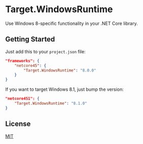 # Target.WindowsRuntime

Use Windows 8-specific functionality in your .NET Core library.

## Getting Started

Just add this to your `project.json` file:

```json
"frameworks": {
    "netcore45": {
        "Target.WindowsRuntime": "8.0.0"
    }
}
```

If you want to target Windows 8.1, just bump the version:

```json
"netcore451": {
    "Target.WindowsRuntime": "8.1.0"
}
```

## License

[MIT](LICENSE)

